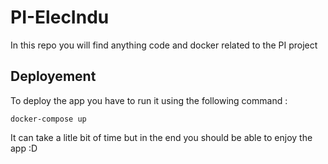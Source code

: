 # PI-ElecIndu
In this repo you will find anything code and docker related to the PI project

## Deployement

To deploy the app you have to run it using the following command :

```docker-compose up```

It can take a litle bit of time but in the end you should be able to enjoy the app :D 